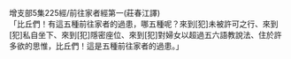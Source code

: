 增支部5集225經/前往家者經第一(莊春江譯)  
「比丘們！有這五種前往家者的過患，哪五種呢？來到[犯]未被許可之行、來到[犯]私自坐下、來到[犯]隱密座位、來到[犯]對婦女以超過五六語教說法、住於許多欲的思惟，比丘們！這是五種前往家者的過患。」  
  
  
